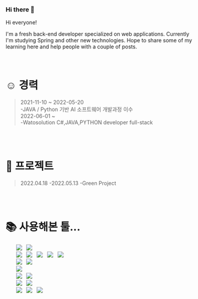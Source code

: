 ### Hi there 👋

Hi everyone!

I'm a fresh back-end developer specialized on web applications. Currently I'm studying Spring and other new technologies. Hope to share some of my learning here and help people with a couple of posts.<br>
<br>
<br>

# :relaxed: 경력
> 2021-11-10 ~ 2022-05-20 <br>
> -JAVA / Python 기반 AI 소프트웨어 개발과정 이수<br>
> 2022-06-01 ~ <br>
> -Watosolution C#,JAVA,PYTHON developer full-stack<br>
<br>
<br>

# :calendar: 프로젝트 

>2022.04.18 -2022.05.13
>-Green Project

<br>
<br>


# :books: 사용해본 툴...
&nbsp;&nbsp;&nbsp;&nbsp;&nbsp;&nbsp;&nbsp;<img src="https://img.shields.io/badge/-GitHub-181717?style=flat&logo=GitHub&logoColor=white">
&nbsp;&nbsp;<img src="https://img.shields.io/badge/-Git-F05032?style=flat&logo=Git&logoColor=white"><br>
&nbsp;&nbsp;&nbsp;&nbsp;&nbsp;&nbsp;&nbsp;<img src="https://img.shields.io/badge/-JavaScript-F7DF1E?style=flat&logo=JavaScript&logoColor=white">
&nbsp;&nbsp;<img src="https://img.shields.io/badge/-HTML5-E34F26?style=flat&logo=HTML5&logoColor=white">
&nbsp;&nbsp;<img src="https://img.shields.io/badge/-CSS3-1572B6?style=flat&logo=CSS3&logoColor=white">
&nbsp;&nbsp;<img src="https://img.shields.io/badge/-jQuery-0769AD?style=flat&logo=jQuery&logoColor=white">
&nbsp;&nbsp;<img src="https://img.shields.io/badge/-Bootstrap-7952B3?style=flat&logo=Bootstrap&logoColor=white"><br>
&nbsp;&nbsp;&nbsp;&nbsp;&nbsp;&nbsp;&nbsp;<img src="https://img.shields.io/badge/-Python-3776AB?style=flat&logo=Python&logoColor=white">
&nbsp;&nbsp;<img src="https://img.shields.io/badge/-Java-007396?style=flat&logo=Java&logoColor=white"><br>
&nbsp;&nbsp;&nbsp;&nbsp;&nbsp;&nbsp;&nbsp;<img src="https://img.shields.io/badge/-Oracle-F80000?style=flat&logo=Oracle&logoColor=white"><br>
&nbsp;&nbsp;&nbsp;&nbsp;&nbsp;&nbsp;&nbsp;<img src="https://img.shields.io/badge/-Spring-6DB33F?style=flat&logo=Spring&logoColor=white">
&nbsp;&nbsp;<img src="https://img.shields.io/badge/-Windows-0078D6?style=flat&logo=Windows&logoColor=white"><br>
&nbsp;&nbsp;&nbsp;&nbsp;&nbsp;&nbsp;&nbsp;<img src="https://img.shields.io/badge/-Apache Tomcat-F8DC75?style=flat&logo=Apache Tomcat&logoColor=white">
&nbsp;&nbsp;<img src="https://img.shields.io/badge/-Kakao-FFCD00?style=flat&logo=Kakao&logoColor=white"><br>
&nbsp;&nbsp;&nbsp;&nbsp;&nbsp;&nbsp;&nbsp;<img src="https://img.shields.io/badge/-Jupyter-F37626?style=flat&logo=Jupyter&logoColor=white">
&nbsp;&nbsp;<img src="https://img.shields.io/badge/-Anaconda-44A833?style=flat&logo=Anaconda&logoColor=white">
&nbsp;&nbsp;<img src="https://img.shields.io/badge/-Selenium-43B02A?style=flat&logo=Selenium&logoColor=white"><br>

<br>
<br>
